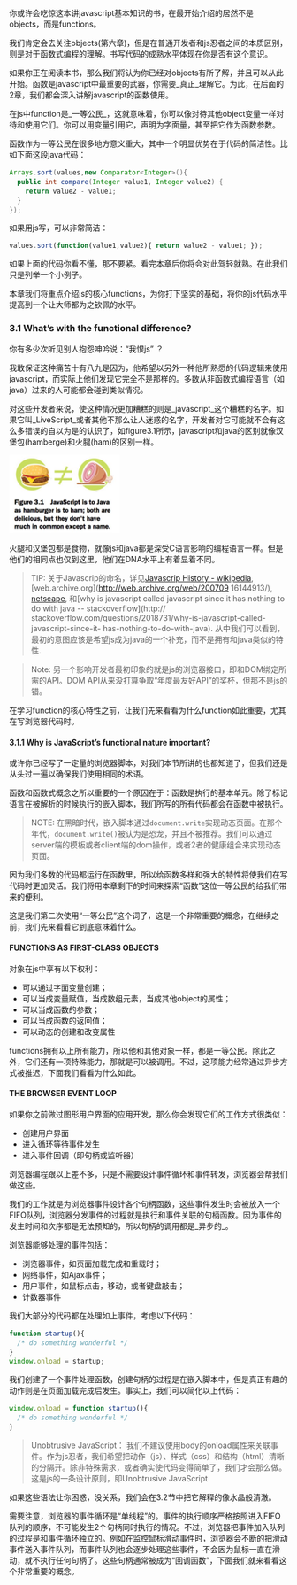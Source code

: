 你或许会吃惊这本讲javascript基本知识的书，在最开始介绍的居然不是objects，而是functions。

我们肯定会去关注objects(第六章)，但是在普通开发者和js忍者之间的本质区别，则是对于函数式编程的理解。书写代码的成熟水平体现在你是否有这个意识。

如果你正在阅读本书，那么我们将认为你已经对objects有所了解，并且可以从此开始。函数是javascript中最重要的武器，你需要_真正_理解它。为此，在后面的2章，我们都会深入讲解javascript的函数使用。

在js中function是_一等公民_，这就意味着，你可以像对待其他object变量一样对待和使用它们。你可以用变量引用它，声明为字面量，甚至把它作为函数参数。

函数作为一等公民在很多地方意义重大，其中一个明显优势在于代码的简洁性。比如下面这段java代码：

```java
Arrays.sort(values,new Comparator<Integer>(){
  public int compare(Integer value1, Integer value2) {
    return value2 - value1;
  }
});
```

如果用js写，可以非常简洁：

```javascript
values.sort(function(value1,value2){ return value2 - value1; });
```

如果上面的代码你看不懂，那不要紧。看完本章后你将会对此驾轻就熟。在此我们只是列举一个小例子。

本章我们将重点介绍js的核心functions，为你打下坚实的基础，将你的js代码水平提高到一个让大师都为之钦佩的水平。

### 3.1 What’s with the functional difference?

你有多少次听见别人抱怨呻吟说：“我恨js” ？

我敢保证这种痛苦十有八九是因为，他希望以另外一种他所熟悉的代码逻辑来使用javascript，而实际上他们发现它完全不是那样的。多数从非函数式编程语言（如java）过来的人可能都会碰到类似情况。

对这些开发者来说，使这种情况更加糟糕的则是_javascript_这个糟糕的名字。如果它叫_LiveScript_或者其他不那么让人迷惑的名字，开发者对它可能就不会有这么多错误的自以为是的认识了，如figure3.1所示，javascript和java的区别就像汉堡包(hamberge)和火腿(ham)的区别一样。

<img src="https://github.com/flybywind/SecretsOfJavaScriptNinja/blob/master/img/fig3.1.jpg" alt="figure 3.1" width="200px">

火腿和汉堡包都是食物，就像js和java都是深受C语言影响的编程语言一样。但是他们的相同点也仅到这里，他们在DNA水平上有着显着不同。

> TIP: 关于Javascrip的命名，详见[Javascrip History - wikipedia](http://en.wikipedia.org/wiki/JavaScript#History), [web.archive.org](http://web.archive.org/web/200709 16144913/), [netscape](http://wp.netscape.com/newsref/pr/newsrelease67.html), 和[why is javascript called javascript since it has nothing to do with java -- stackoverflow](http:// stackoverflow.com/questions/2018731/why-is-javascript-called-javascript-since-it- has-nothing-to-do-with-java). 从中我们可以看到，最初的意图应该是希望js成为java的一个补充，而不是拥有和java类似的特性.

> Note: 另一个影响开发者最初印象的就是js的浏览器接口，即和DOM绑定所需的API。DOM API从来没打算争取“年度最友好API”的奖杯，但那不是js的错。

在学习function的核心特性之前，让我们先来看看为什么function如此重要，尤其在写浏览器代码时。

#### 3.1.1 Why is JavaScript’s functional nature important?

或许你已经写了一定量的浏览器脚本，对我们本节所讲的也都知道了，但我们还是从头过一遍以确保我们使用相同的术语。

函数和函数式概念之所以重要的一个原因在于：函数是执行的基本单元。除了标记语言在被解析的时候执行的嵌入脚本，我们所写的所有代码都会在函数中被执行。

> NOTE: 在黑暗时代，嵌入脚本通过`document.write`实现动态页面。在那个年代，`document.write()`被认为是恐龙，并且不被推荐。我们可以通过server端的模板或者client端的dom操作，或者2者的健康组合来实现动态页面。

因为我们多数的代码都运行在函数里，所以给函数多样和强大的特性将使我们在写代码时更加灵活。我们将用本章剩下的时间来探索“函数”这位一等公民的给我们带来的便利。

这是我们第二次使用“一等公民”这个词了，这是一个非常重要的概念，在继续之前，我们先来看看它到底意味着什么。

#### FUNCTIONS AS FIRST-CLASS OBJECTS
对象在js中享有以下权利：

* 可以通过字面变量创建；
* 可以当成变量赋值，当成数组元素，当成其他object的属性；
* 可以当成函数的参数；
* 可以当成函数的返回值；
* 可以动态的创建和改变属性

functions拥有以上所有能力，所以他和其他对象一样，都是一等公民。除此之外，它们还有一项特殊能力，那就是可以被调用。不过，这项能力经常通过异步方式被推迟，下面我们看看为什么如此。

#### THE BROWSER EVENT LOOP

如果你之前做过图形用户界面的应用开发，那么你会发现它们的工作方式很类似：

* 创建用户界面
* 进入循环等待事件发生
* 进入事件回调（即句柄或监听器）

浏览器编程跟以上差不多，只是不需要设计事件循环和事件转发，浏览器会帮我们做这些。

我们的工作就是为浏览器事件设计各个句柄函数，这些事件发生时会被放入一个FIFO队列，浏览器分发事件的过程就是执行和事件关联的句柄函数。因为事件的发生时间和次序都是无法预知的，所以句柄的调用都是_异步的_。

浏览器能够处理的事件包括：

* 浏览器事件，如页面加载完成和重载时；
* 网络事件，如Ajax事件；
* 用户事件，如鼠标点击，移动，或者键盘敲击；
* 计数器事件

我们大部分的代码都在处理如上事件，考虑以下代码：

```javascript
function startup(){
  /* do something wonderful */
}
window.onload = startup;
```
我们创建了一个事件处理函数，创建句柄的过程是在嵌入脚本中，但是真正有趣的动作则是在页面加载完成后发生。事实上，我们可以简化以上代码：

```javascript
window.onload = function startup(){
  /* do something wonderful */
}
```

> Unobtrusive JavaScript：  我们不建议使用body的onload属性来关联事件。作为js忍者，我们希望把动作（js）、样式（css）和结构（html）清晰的分隔开。除非特殊需求，或者确实使代码变得简单了，我们才会那么做。这是js的一条设计原则，即Unobtrusive JavaScript

如果这些语法让你困惑，没关系，我们会在3.2节中把它解释的像水晶般清澈。

需要注意，浏览器的事件循环是“单线程”的。事件的执行顺序严格按照进入FIFO队列的顺序，不可能发生2个句柄同时执行的情况。不过，浏览器把事件加入队列的过程是和事件循环独立的。例如在监控鼠标滑动事件时，浏览器会不断的把滑动事件送入事件队列，而事件队列也会逐步处理这些事件，不会因为鼠标一直在滑动，就不执行任何句柄了。这些句柄通常被成为“回调函数”，下面我们就来看看这个非常重要的概念。
